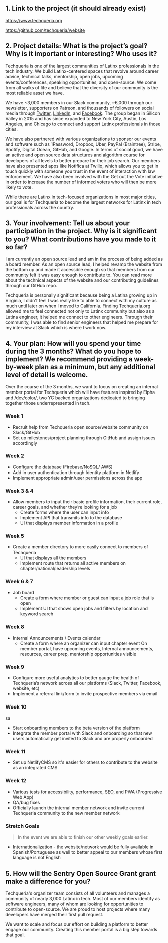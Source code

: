 ## 1. Link to the project (it should already exist)

https://www.techqueria.org

https://github.com/techqueria/website

## 2. Project details: What is the project’s goal? Why is it important or interesting? Who uses it?

Techqueria is one of the largest communities of Latinx professionals in the tech industry. We build Latinx-centered spaces that revolve around career advice, technical talks, mentorship, open jobs, upcoming events/conferences, speaking opportunities, and open-source. We come from all walks of life and believe that the diversity of our community is the most reliable asset we have. 

We have ~3,000 members in our Slack community, ~6,000 through our newsletter, supporters on Patreon, and thousands of followers on social media through [Twitter](https://twitter.com/techqueriasf?lang=en), [LinkedIn](https://www.linkedin.com/company/techqueria), and [Facebook](https://www.facebook.com/groups/techqueria/). The group began in Silicon Valley in 2015 and has since expanded to New York City, Austin, Los Angeles, and Chicago to connect and support Latinx professionals in those cities.

We have also partnered with various organizations to sponsor our events and software such as 1Password, Dropbox, Uber, PayPal (Braintree), Stripe, Spotify, Digital Ocean, GitHub, and Google.
In terms of social good, we have an active and open source data structures and algorithm course for developers of all levels to better prepare for their job search. Our members have also presented apps like Notifica at Twilio, which allows you to get in touch quickly with someone you trust in the event of interaction with law enforcement. We have also been involved with the Get out the Vote initiative in order to increase the number of informed voters who will then be more likely to vote. 

While there are Latinx in tech-focused organizations in most major cities, our goal is for Techqueria to become the largest networks for Latinx in tech professionals across the country.

## 3. Your involvement: Tell us about your participation in the project. Why is it significant to you? What contributions have you made to it so far?

I am currently an open source lead and am in the process of being added as a board member. As an open source lead, I helped revamp the website from the bottom up and made it accessible enough so that members from our community felt it was easy enough to contribute to. You can read more about the technical aspects of the website and our contributing guidelines through our GitHub repo.

Techqueria is personally significant because being a Latina growing up in Virginia, I didn't feel I was really like to able to connect with my culture as much until later on when I moved to California. Finding Techqueria.org allowed me to feel connected not only to Latinx community but also as a Latina engineer, it helped me connect to other engineers. Through their community, I was able to find senior engineers that helped me prepare for my interview at Slack which is where I work now.

## 4. Your plan: How will you spend your time during the 3 months? What do you hope to implement? We recommend providing a week-by-week plan as a minimum, but any additional level of detail is welcome.

Over the course of the 3 months, we want to focus on creating an internal member portal for Techqueria which will have features inspired by Elpha and /dev/color/, two YC backed organizations dedicated to bringing together those underrepresented in tech.

### Week 1

- Recruit help from Techqueria open source/website community on Slack/GitHub
- Set up milestones/project planning through GitHub and assign issues accordingly

### Week 2

- Configure the database (Firebase/NoSQL/ AWS)  
- Add in user authentication through Identity platform in Netlify
- Implement appropriate admin/user permissions across the app

### Week 3 & 4

- Allow members to input their basic profile information, their current role, career goals, and whether they’re looking for a job
  - Create forms where the user can input info
  - Implement API that transmits info to the database
  - UI that displays member information in a profile

### Week 5

- Create a member directory to more easily connect to members of Techqueria
  - UI that displays all the members 
  - Implement route that returns all active members on chapter/national/leadership levels

### Week 6 & 7

- Job board
   - Create a form where member or guest can input a job role that is open
   - Implement UI that shows open jobs and filters by location and keyword search 

### Week 8

- Internal Announcements / Events calendar
  - Create a form where an organizer can input chapter event
On member portal, have upcoming events, Internal announcements, resources, career prep, mentorship opportunities visible

### Week 9

- Configure more useful analytics to better gauge the health of Techqueria’s network across all our platforms (Slack, Twitter, Facebook, website, etc) 
- Implement a referral link/form to invite prospective members via email

### Week 10
sa
- Start onboarding members to the beta version of the platform
- Integrate the member portal with Slack and onboarding so that new users automatically get invited to Slack and are properly onboarded

### Week 11

- Set up NetlifyCMS so it's easier for others to contribute to the website as an integrated CMS

### Week 12

- Various tests for accessibility, performance, SEO, and PWA (Progressive Web App)
- QA/bug fixes
- Officially launch the internal member network and invite current Techqueria community to the new member network

### Stretch Goals

> In the event we are able to finish our other weekly goals earlier.

- Internationalization - the website/network would be fully available in Spanish/Portuguese as well to better appeal to our members whose first language is not English

## 5. How will the Sentry Open Source Grant grant make a difference for you?

Techqueria's organizer team consists of all volunteers and manages a community of nearly 3,000 Latinx in tech. Most of our members identify as software engineers, many of whom are looking for opportunities to contribute to open-source. We are proud to host projects where many developers have merged their first pull request. 

We want to scale and focus our effort on building a platform to better engage our community. Creating this member portal is a big step towards that goal.